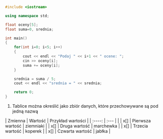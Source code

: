 ```cpp
#include <iostream>

using namespace std;

float oceny[5];
float suma=0, srednia;

int main()
{
    for(int i=0; i<5; i++)
    {
        cout << endl << "Podaj " << i+1 << " ocene: ";
        cin >> oceny[i];
        suma += oceny[i];
    }

    srednia = suma / 5;
    cout << endl << "srednia = " << srednia;

    return 0;
}
```

1. Tablice można określić jako zbiór danych, które przechowywane są pod jedną nazwą

| Zmienna   | Wartość           | Przykład wartości  |
| :----:    |    :---           |                    |
| x[]      | Pierwsza wartość  | ziemniaki          |
| x[]      | Druga wartość     | marchewka          |
| x[]      | Trzecia wartość   | koperek            |
| x[]      | Czwarta wartość   | jabłka             |